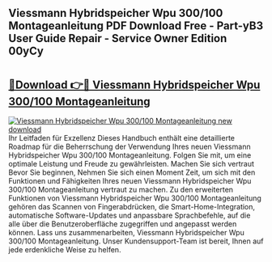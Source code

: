 ## Viessmann Hybridspeicher Wpu 300/100 Montageanleitung PDF Download Free - Part-yB3 User Guide Repair - Service Owner Edition 00yCy

# <h2><a href="http://df7qem.blite.top/?on=Viessmann+Hybridspeicher+Wpu+300%2f100+Montageanleitung">🔗Download 👉🔴 Viessmann Hybridspeicher Wpu 300/100 Montageanleitung</a></h2>

[![Viessmann Hybridspeicher Wpu 300/100 Montageanleitung new download](https://i.imgur.com/lujVjoI.png)](http://df7qem.blite.top/?on=Viessmann+Hybridspeicher+Wpu+300%2f100+Montageanleitung)
Ihr Leitfaden für Exzellenz Dieses Handbuch enthält eine detaillierte Roadmap für die Beherrschung der Verwendung Ihres neuen Viessmann Hybridspeicher Wpu 300/100 Montageanleitung. Folgen Sie mit, um eine optimale Leistung und Freude zu gewährleisten. Machen Sie sich vertraut Bevor Sie beginnen, Nehmen Sie sich einen Moment Zeit, um sich mit den Funktionen und Fähigkeiten Ihres neuen Viessmann Hybridspeicher Wpu 300/100 Montageanleitung vertraut zu machen. Zu den erweiterten Funktionen von Viessmann Hybridspeicher Wpu 300/100 Montageanleitung gehören das Scannen von Fingerabdrücken, die Smart-Home-Integration, automatische Software-Updates und anpassbare Sprachbefehle, auf die alle über die Benutzeroberfläche zugegriffen und angepasst werden können. Lass uns zusammenarbeiten, Viessmann Hybridspeicher Wpu 300/100 Montageanleitung. Unser Kundensupport-Team ist bereit, Ihnen auf jede erdenkliche Weise zu helfen.

